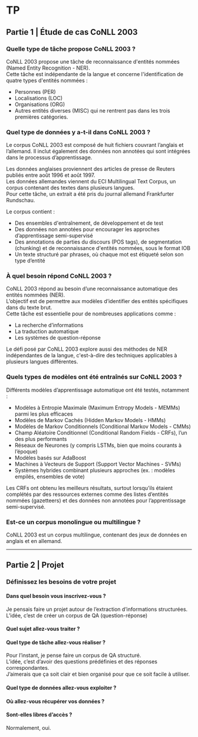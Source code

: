 # TP

## Partie 1 | Étude de cas CoNLL 2003

### Quelle type de tâche propose CoNLL 2003 ?
CoNLL 2003 propose une tâche de reconnaissance d'entités nommées (Named Entity Recognition - NER).  
Cette tâche est indépendante de la langue et concerne l'identification de quatre types d'entités nommées :  
- Personnes (PER) 
- Localisations (LOC) 
- Organisations (ORG)  
- Autres entités diverses (MISC) qui ne rentrent pas dans les trois premières catégories.  

### Quel type de données y a-t-il dans CoNLL 2003 ?
Le corpus CoNLL 2003 est composé de huit fichiers couvrant l’anglais et l’allemand. Il inclut également des données non annotées qui sont intégrées dans le processus d’apprentissage.

Les données anglaises proviennent des articles de presse de Reuters publiés entre août 1996 et août 1997.  
Les données allemandes viennent du ECI Multilingual Text Corpus, un corpus contenant des textes dans plusieurs langues.  
Pour cette tâche, un extrait a été pris du journal allemand Frankfurter Rundschau.  

Le corpus contient :  
- Des ensembles d'entraînement, de développement et de test  
- Des données non annotées pour encourager les approches d’apprentissage semi-supervisé  
- Des annotations de parties du discours (POS tags), de segmentation (chunking) et de reconnaissance d'entités nommées, sous le format IOB  
- Un texte structuré par phrases, où chaque mot est étiqueté selon son type d’entité  

### À quel besoin répond CoNLL 2003 ?
CoNLL 2003 répond au besoin d’une reconnaissance automatique des entités nommées (NER).  
L’objectif est de permettre aux modèles d’identifier des entités spécifiques dans du texte brut.  
Cette tâche est essentielle pour de nombreuses applications comme :  
- La recherche d’informations  
- La traduction automatique  
- Les systèmes de question-réponse  

Le défi posé par CoNLL 2003 explore aussi des méthodes de NER indépendantes de la langue, c'est-à-dire des techniques applicables à plusieurs langues différentes.  

### Quels types de modèles ont été entraînés sur CoNLL 2003 ?
Différents modèles d’apprentissage automatique ont été testés, notamment :  
- Modèles à Entropie Maximale (Maximum Entropy Models - MEMMs) parmi les plus efficaces  
- Modèles de Markov Cachés (Hidden Markov Models - HMMs)  
- Modèles de Markov Conditionnels (Conditional Markov Models - CMMs)
- Champ Aléatoire Conditionnel (Conditional Random Fields - CRFs), l’un des plus performants  
- Réseaux de Neurones (y compris LSTMs, bien que moins courants à l’époque)  
- Modèles basés sur AdaBoost  
- Machines à Vecteurs de Support (Support Vector Machines - SVMs)  
- Systèmes hybrides combinant plusieurs approches (ex. : modèles empilés, ensembles de vote)  

Les CRFs ont obtenu les meilleurs résultats, surtout lorsqu’ils étaient complétés par des ressources externes comme des listes d’entités nommées (gazetteers) et des données non annotées pour l’apprentissage semi-supervisé.  

### Est-ce un corpus monolingue ou multilingue ?
CoNLL 2003 est un corpus multilingue, contenant des jeux de données en anglais et en allemand.  

---

## Partie 2 | Projet

### Définissez les besoins de votre projet

#### Dans quel besoin vous inscrivez-vous ?
Je pensais faire un projet autour de l’extraction d’informations structurées.  
L’idée, c’est de créer un corpus de QA (question-réponse) 

#### Quel sujet allez-vous traiter ?


#### Quel type de tâche allez-vous réaliser ?
Pour l’instant, je pense faire un corpus de QA structuré.  
L’idée, c’est d’avoir des questions prédéfinies et des réponses correspondantes.  
J’aimerais que ça soit clair et bien organisé pour que ce soit facile à utiliser.

#### Quel type de données allez-vous exploiter ?


#### Où allez-vous récupérer vos données ?


#### Sont-elles libres d’accès ?
Normalement, oui.  
 
